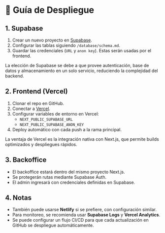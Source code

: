 # 🚀 Guía de Despliegue

## 1. Supabase
1. Crear un nuevo proyecto en [Supabase](https://supabase.com).  
2. Configurar las tablas siguiendo `/database/schema.md`.  
3. Guardar las credenciales (`URL` y `anon key`). Estas serán usadas por el frontend.  

La elección de Supabase se debe a que provee autenticación, base de datos y almacenamiento en un solo servicio, reduciendo la complejidad del backend.

## 2. Frontend (Vercel)
1. Clonar el repo en GitHub.  
2. Conectar a [Vercel](https://vercel.com).  
3. Configurar variables de entorno en Vercel:  
   - `NEXT_PUBLIC_SUPABASE_URL`  
   - `NEXT_PUBLIC_SUPABASE_ANON_KEY`  
4. Deploy automático con cada push a la rama principal.

La ventaja de Vercel es la integración nativa con Next.js, que permite builds optimizados y despliegues rápidos.

## 3. Backoffice
- El backoffice estará dentro del mismo proyecto Next.js.  
- Se protegerán rutas mediante Supabase Auth.  
- El admin ingresará con credenciales definidas en Supabase.

## 4. Notas
- También puede usarse **Netlify** si se prefiere, con configuración similar.  
- Para monitoreo, se recomienda usar **Supabase Logs** y **Vercel Analytics**.  
- Se puede configurar un flujo CI/CD para que cada actualización en GitHub se despliegue automáticamente.
